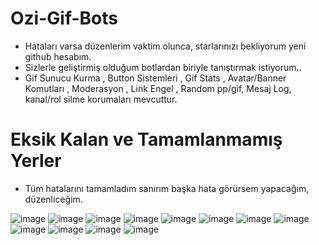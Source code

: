 # Ozi-Gif-Bots

- Hataları varsa düzenlerim vaktim olunca, starlarınızı bekliyorum yeni github hesabım.
- Sizlerle geliştirmiş olduğum botlardan biriyle tanıştırmak istiyorum.. 
- Gif Sunucu Kurma , Button Sistemleri , Gif Stats , Avatar/Banner Komutları , Moderasyon , Link Engel , Random pp/gif, Mesaj Log, kanal/rol silme korumaları mevcuttur.

# Eksik Kalan ve Tamamlanmamış Yerler

- Tüm hatalarını tamamladım sanırım başka hata görürsem yapacağım, düzenliceğim.

![image](https://user-images.githubusercontent.com/92666466/144743723-a35a8f79-f9fb-4414-8cc7-e0653a54126c.png)
![image](https://user-images.githubusercontent.com/92666466/144743661-ec2e542d-21f7-479e-90e1-e55157d78cdc.png)
![image](https://user-images.githubusercontent.com/92666466/144743664-e48e4735-261b-42a3-9bdd-5623ea0648e8.png)
![image](https://user-images.githubusercontent.com/92666466/144743670-5bb8a60c-5bf5-4367-8af2-db743d0be825.png)
![image](https://user-images.githubusercontent.com/92666466/144743674-a052dec1-f8f8-4334-9f16-169351cccdd2.png)
![image](https://user-images.githubusercontent.com/92666466/144743683-31b4e269-f939-4838-90d9-e3b292fede8a.png)
![image](https://user-images.githubusercontent.com/92666466/144743686-35b8dcc7-defd-4d58-add9-170f56aee8a7.png)
![image](https://user-images.githubusercontent.com/92666466/144743692-fb1cf8e2-a83f-42a2-8f1a-021647e6bac8.png)
![image](https://user-images.githubusercontent.com/92666466/144743696-f9eef6ff-a10d-408f-af91-82f5404547ab.png)
![image](https://user-images.githubusercontent.com/92666466/144743703-aec9a93f-1751-42a5-b28b-2d28227b2581.png)
![image](https://user-images.githubusercontent.com/92666466/144743698-49d99102-9a7c-41e7-8ef8-42215c529d10.png)
![image](https://user-images.githubusercontent.com/92666466/144743704-063f4a7b-f11f-443c-aded-cc150bdf6a2c.png)
